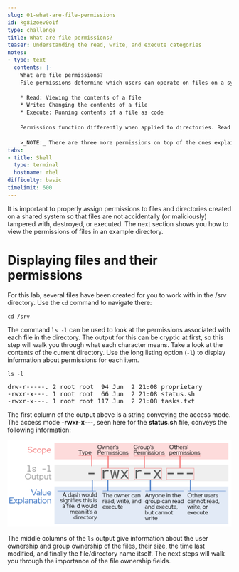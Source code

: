 ```yaml
---
slug: 01-what-are-file-permissions
id: kg8izoev0o1f
type: challenge
title: What are file permissions?
teaser: Understanding the read, write, and execute categories
notes:
- type: text
  contents: |-
    What are file permissions?
    File permissions determine which users can operate on files on a system. These operations are broken down into three categories:

    * Read: Viewing the contents of a file
    * Write: Changing the contents of a file
    * Execute: Running contents of a file as code

    Permissions function differently when applied to directories. Read allows users to view the contents of a directory, write allows users to add and delete files, and execute allows users to `cd` into that directory.

    >_NOTE:_ There are three more permissions on top of the ones explained above: setuid, setgid, and sticky bit. These are much less commonly used and therefore outside of the scope of this lab, but this article on [Understanding Linux File Permissions](https://www.linux.com/training-tutorials/understanding-linux-file-permissions/) is a great place to start if you want more information on these additional permissions.
tabs:
- title: Shell
  type: terminal
  hostname: rhel
difficulty: basic
timelimit: 600
---
```

It is important to properly assign permissions to files and directories created on a shared system so that files are not accidentally (or maliciously) tampered with, destroyed, or executed. The next section shows you how to view the permissions of files in an example directory.

# Displaying files and their permissions

For this lab, several files have been created for you to work with in the /srv directory. Use the `cd` command to navigate there:

```
cd /srv
```

The command `ls -l` can be used to look at the permissions associated with each file in the directory. The output for this can be cryptic at first, so this step will walk you through what each character means. Take a look at the contents of the current directory. Use the long listing option (`-l`) to display information about permissions for each item.

```
ls -l
```

<pre class=file>
drw-r-----. 2 root root  94 Jun  2 21:08 proprietary
-rwxr-x---. 1 root root  66 Jun  2 21:08 status.sh
-rwxr-x---. 1 root root 117 Jun  2 21:08 tasks.txt
</pre>

The first column of the output above is a string conveying the access mode. The access mode __-rwxr-x---__, seen here for the __status.sh__ file, conveys the following information:

![permission string breakdown](https://github.com/rhel-labs/learn-katacoda/raw/master/instruqt/file-permissions/assets/lsExplanation.png)

The middle columns of the `ls` output give information about the user ownership and group ownership of the files, their size, the time last modified, and finally the file/directory name itself. The next steps will walk you through the importance of the file ownership fields.